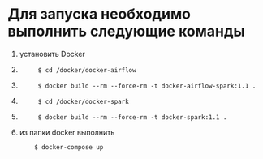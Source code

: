 # Для запуска необходимо выполнить следующие команды
1. установить Docker
2. ```console
        $ cd /docker/docker-airflow
     ```
3. ```console
        $ docker build --rm --force-rm -t docker-airflow-spark:1.1 .
     ```
4. ```console
        $ cd /docker/docker-spark
     ```
5. ```console
        $ docker build --rm --force-rm -t docker-spark:1.1 .
     ```
6. из папки docker выполнить
    ```console
        $ docker-compose up
     ```